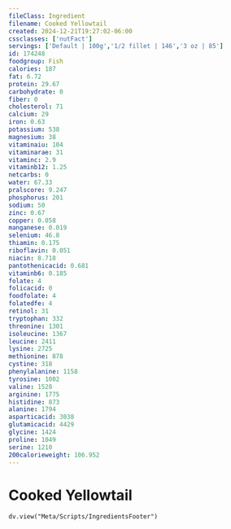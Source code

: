 ```yaml
---
fileClass: Ingredient
filename: Cooked Yellowtail
created: 2024-12-21T19:27:02-06:00
cssclasses: ['nutFact']
servings: ['Default | 100g','1/2 fillet | 146','3 oz | 85']
id: 174248
foodgroup: Fish
calories: 187
fat: 6.72
protein: 29.67
carbohydrate: 0
fiber: 0
cholesterol: 71
calcium: 29
iron: 0.63
potassium: 538
magnesium: 38
vitaminaiu: 104
vitaminarae: 31
vitaminc: 2.9
vitaminb12: 1.25
netcarbs: 0
water: 67.33
pralscore: 9.247
phosphorus: 201
sodium: 50
zinc: 0.67
copper: 0.058
manganese: 0.019
selenium: 46.8
thiamin: 0.175
riboflavin: 0.051
niacin: 8.718
pantothenicacid: 0.681
vitaminb6: 0.185
folate: 4
folicacid: 0
foodfolate: 4
folatedfe: 4
retinol: 31
tryptophan: 332
threonine: 1301
isoleucine: 1367
leucine: 2411
lysine: 2725
methionine: 878
cystine: 318
phenylalanine: 1158
tyrosine: 1002
valine: 1528
arginine: 1775
histidine: 873
alanine: 1794
asparticacid: 3038
glutamicacid: 4429
glycine: 1424
proline: 1049
serine: 1210
200calorieweight: 106.952
---
```


# Cooked Yellowtail

```dataviewjs
dv.view("Meta/Scripts/IngredientsFooter")
```